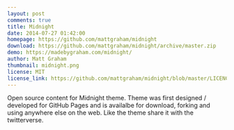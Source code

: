 ```yaml
---
layout: post
comments: true
title: Midnight
date: 2014-07-27 01:42:00
homepage: https://github.com/mattgraham/midnight
download: https://github.com/mattgraham/midnight/archive/master.zip
demo: https://madebygraham.com/midnight/
author: Matt Graham
thumbnail: midnight.png
license: MIT
license_link: https://github.com/mattgraham/midnight/blob/master/LICENCE
---
```


Open source content for Midnight theme. Theme was first designed / developed for GitHub Pages and is availalbe for download, forking and using anywhere else on the web. Like the theme share it with the twitterverse.
